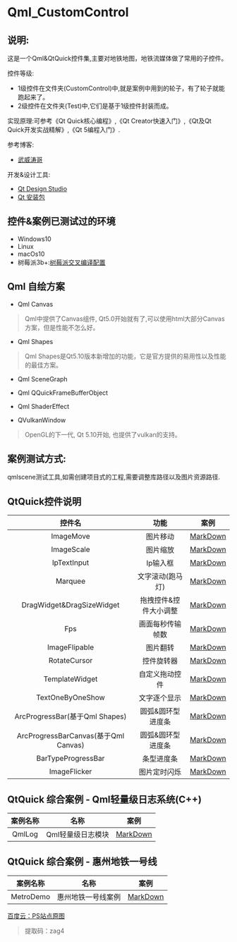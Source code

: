 # Qml_CustomControl

## 说明:

这是一个Qml&QtQuick控件集,主要对地铁地图，地铁流媒体做了常用的子控件。

控件等级:
 * 1级控件在文件夹(CustomControl)中,就是案例中用到的轮子，有了轮子就能跑起来了。
 * 2级控件在文件夹(Test)中,它们是基于1级控件封装而成。

实现原理:可参考《Qt Quick核心编程》,《Qt Creator快速入门》,《Qt及Qt Quick开发实战精解》,《Qt 5编程入门》.

参考博客: 
 * [武威涛哥](https://jaredtao.gitee.io/) 

开发&设计工具:
 * [Qt Design Studio](http://download.qt.io/development_releases/qtdesignstudio/)
 * [Qt 安装包](http://download.qt.io/development_releases/qt/)

 ## 控件&案例已测试过的环境

 * Windows10
 * Linux
 * macOs10
 * 树莓派3b+:[树莓派交叉编译配置](http://www.graycatya.com/article/1)

 ## Qml 自绘方案

* Qml Canvas
>Qml中提供了Canvas组件, Qt5.0开始就有了,可以使用html大部分Canvas方案，但是性能不怎么好。
* Qml Shapes
>Qml Shapes是Qt5.10版本新增加的功能，它是官方提供的易用性以及性能的最佳方案。
* Qml SceneGraph

* Qml QQuickFrameBufferObject

* Qml ShaderEffect

* QVulkanWindow
>OpenGL的下一代, Qt 5.10开始, 也提供了vulkan的支持。


## 案例测试方式:

qmlscene测试工具,如需创建项目式的工程,需要调整库路径以及图片资源路径.

## QtQuick控件说明

|  控件名   | 功能  | 案例 |
|  :----:  | :----: | :----: | 
| ImageMove  | 图片移动 | [MarkDown](Test/ImageMoveTest/README.md)  |
| ImageScale  | 图片缩放 | [MarkDown](Test/ImageScaleTest/README.md) |
| IpTextInput  | Ip输入框 | [MarkDown](Test/IpTextInputTest/README.md) |
| Marquee  | 文字滚动(跑马灯) | [MarkDown](Test/MarqueeTest/README.md) |
| DragWidget&DragSizeWidget | 拖拽控件&控件大小调整 | [MarkDown](Test/DragWidgetTest/README.md) |
| Fps | 画面每秒传输帧数 | [MarkDown](Test/FpsTest/README.md) |
| ImageFlipable | 图片翻转 | [MarkDown](Test/ImageFlipableTest/README.md) |
| RotateCursor | 控件旋转器 | [MarkDown](Test/RotateCursorTest/README.md) |
| TemplateWidget | 自定义拖动控件 | [MarkDown](Test/TemplateWidgetTest/README.md) |
| TextOneByOneShow | 文字逐个显示 | [MarkDown](Test/TextOneByOneShowTest/README.md) |
| ArcProgressBar(基于Qml Shapes) | 圆弧&圆环型进度条 | [MarkDown](Test/ArcProgressBarTest/README.md) |
| ArcProgressBarCanvas(基于Qml Canvas) | 圆弧&圆环型进度条 | [MarkDown](Test/ArcProgressBarCanvasTest/README.md) |
| BarTypeProgressBar | 条型进度条 | [MarkDown](Test/BarTypeProgressBarTest/README.md) |
| ImageFlicker | 图片定时闪烁 | [MarkDown](Test/ImageFlickerTest/README.md) |

QtQuick 综合案例 - Qml轻量级日志系统(C++)
------

| 案例名称 | 名称 | 案例 |
|  :----:  | :----: | :----: | 
| QmlLog  | Qml轻量级日志模块 | [MarkDown](QmlLog/README.md) |


QtQuick 综合案例 - 惠州地铁一号线
------

| 案例名称 | 名称 | 案例 |
|  :----:  | :----: | :----: | 
| MetroDemo | 惠州地铁一号线案例 | [MarkDown](Test/MetroDemo/README.md) |

[百度云：PS站点原图](https://pan.baidu.com/s/1m4uZPFJU1via8HauirFzGQ)

>提取码：zag4

